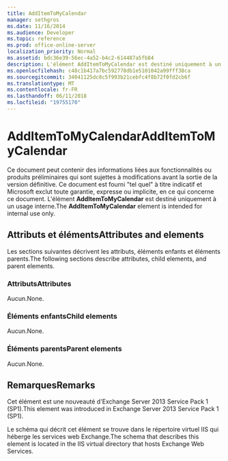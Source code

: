 ```yaml
---
title: AddItemToMyCalendar
manager: sethgros
ms.date: 11/16/2014
ms.audience: Developer
ms.topic: reference
ms.prod: office-online-server
localization_priority: Normal
ms.assetid: bdc36e39-56ec-4a52-b4c2-614487a5fb84
description: L'élément AddItemToMyCalendar est destiné uniquement à un usage interne.
ms.openlocfilehash: c48c1b417a7bc592778db1e5101042a99fff38ca
ms.sourcegitcommit: 34041125dc8c5f993b21cebfc4f8b72f0fd2cb6f
ms.translationtype: MT
ms.contentlocale: fr-FR
ms.lasthandoff: 06/11/2018
ms.locfileid: "19755170"
---
```

# <a name="additemtomycalendar"></a><span data-ttu-id="82f90-103">AddItemToMyCalendar</span><span class="sxs-lookup"><span data-stu-id="82f90-103">AddItemToMyCalendar</span></span>

<span data-ttu-id="82f90-104">Ce document peut contenir des informations liées aux fonctionnalités ou produits préliminaires qui sont sujettes à modifications avant la sortie de la version définitive. Ce document est fourni "tel quel" à titre indicatif et Microsoft exclut toute garantie, expresse ou implicite, en ce qui concerne ce document. L'élément **AddItemToMyCalendar** est destiné uniquement à un usage interne.</span><span class="sxs-lookup"><span data-stu-id="82f90-104">The **AddItemToMyCalendar** element is intended for internal use only.</span></span> 

## <a name="attributes-and-elements"></a><span data-ttu-id="82f90-105">Attributs et éléments</span><span class="sxs-lookup"><span data-stu-id="82f90-105">Attributes and elements</span></span>

<span data-ttu-id="82f90-106">Les sections suivantes décrivent les attributs, éléments enfants et éléments parents.</span><span class="sxs-lookup"><span data-stu-id="82f90-106">The following sections describe attributes, child elements, and parent elements.</span></span>
  
### <a name="attributes"></a><span data-ttu-id="82f90-107">Attributs</span><span class="sxs-lookup"><span data-stu-id="82f90-107">Attributes</span></span>

<span data-ttu-id="82f90-108">Aucun.</span><span class="sxs-lookup"><span data-stu-id="82f90-108">None.</span></span>
  
### <a name="child-elements"></a><span data-ttu-id="82f90-109">Éléments enfants</span><span class="sxs-lookup"><span data-stu-id="82f90-109">Child elements</span></span>

<span data-ttu-id="82f90-110">Aucun.</span><span class="sxs-lookup"><span data-stu-id="82f90-110">None.</span></span>
  
### <a name="parent-elements"></a><span data-ttu-id="82f90-111">Éléments parents</span><span class="sxs-lookup"><span data-stu-id="82f90-111">Parent elements</span></span>

<span data-ttu-id="82f90-112">Aucun.</span><span class="sxs-lookup"><span data-stu-id="82f90-112">None.</span></span>
  
## <a name="remarks"></a><span data-ttu-id="82f90-113">Remarques</span><span class="sxs-lookup"><span data-stu-id="82f90-113">Remarks</span></span>

<span data-ttu-id="82f90-114">Cet élément est une nouveauté d'Exchange Server 2013 Service Pack 1 (SP1).</span><span class="sxs-lookup"><span data-stu-id="82f90-114">This element was introduced in Exchange Server 2013 Service Pack 1 (SP1).</span></span>
  
<span data-ttu-id="82f90-115">Le schéma qui décrit cet élément se trouve dans le répertoire virtuel IIS qui héberge les services web Exchange.</span><span class="sxs-lookup"><span data-stu-id="82f90-115">The schema that describes this element is located in the IIS virtual directory that hosts Exchange Web Services.</span></span>
  

